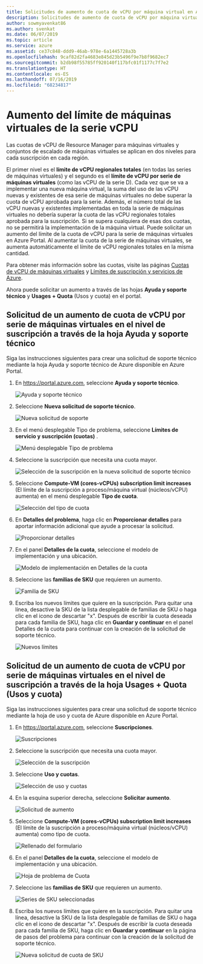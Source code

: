 ```yaml
---
title: Solicitudes de aumento de cuota de vCPU por máquina virtual en Azure | Microsoft Docs
description: Solicitudes de aumento de cuota de vCPU por máquina virtual
author: sowmyavenkat86
ms.author: svenkat
ms.date: 06/07/2019
ms.topic: article
ms.service: azure
ms.assetid: ce37c848-ddd9-46ab-978e-6a1445728a3b
ms.openlocfilehash: 9caf82d2fa4683e845d23b5496f9e7b8f9682ec7
ms.sourcegitcommit: b2db98f55785ff920140f117bfc01f1177c7f7e2
ms.translationtype: HT
ms.contentlocale: es-ES
ms.lasthandoff: 07/16/2019
ms.locfileid: "68234817"
---
```

# <a name="vm-series-vcpu-limit-increase"></a>Aumento del límite de máquinas virtuales de la serie vCPU

Las cuotas de vCPU de Resource Manager para máquinas virtuales y conjuntos de escalado de máquinas virtuales se aplican en dos niveles para cada suscripción en cada región. 

El primer nivel es el **límite de vCPU regionales totales** (en todas las series de máquinas virtuales) y el segundo es el **límite de vCPU por serie de máquinas virtuales** (como las vCPU de la serie D). Cada vez que se va a implementar una nueva máquina virtual, la suma del uso de las vCPU nuevas y existentes de esa serie de máquinas virtuales no debe superar la cuota de vCPU aprobada para la serie. Además, el número total de las vCPU nuevas y existentes implementadas en toda la serie de máquinas virtuales no debería superar la cuota de las vCPU regionales totales aprobada para la suscripción. Si se supera cualquiera de esas dos cuotas, no se permitirá la implementación de la máquina virtual.
Puede solicitar un aumento del límite de la cuota de vCPU para la serie de máquinas virtuales en Azure Portal. Al aumentar la cuota de la serie de máquinas virtuales, se aumenta automáticamente el límite de vCPU regionales totales en la misma cantidad. 

Para obtener más información sobre las cuotas, visite las páginas [Cuotas de vCPU de máquinas virtuales](https://docs.microsoft.com/azure/virtual-machines/windows/quotas) y [Límites de suscripción y servicios de Azure](https://aka.ms/quotalimits). 

Ahora puede solicitar un aumento a través de las hojas **Ayuda y soporte técnico** y **Usages + Quota** (Usos y cuota) en el portal. 

## <a name="request-per-vm-series-vcpu-quota-increase-at-subscription-level-using-the-help--support-blade"></a>Solicitud de un aumento de cuota de vCPU por serie de máquinas virtuales en el nivel de suscripción a través de la hoja **Ayuda y soporte técnico**

Siga las instrucciones siguientes para crear una solicitud de soporte técnico mediante la hoja Ayuda y soporte técnico de Azure disponible en Azure Portal. 

1. En https://portal.azure.com, seleccione **Ayuda y soporte técnico**.

   ![Ayuda y soporte técnico](./media/resource-manager-core-quotas-request/helpsupport.png)
 
2.  Seleccione **Nueva solicitud de soporte técnico**. 

     ![Nueva solicitud de soporte](./media/resource-manager-core-quotas-request/newsupportrequest.png)

3. En el menú desplegable Tipo de problema, seleccione **Límites de servicio y suscripción (cuotas)** .

   ![Menú desplegable Tipo de problema](./media/resource-manager-core-quotas-request/issuetypedropdown.png)

4. Seleccione la suscripción que necesita una cuota mayor.

   ![Selección de la suscripción en la nueva solicitud de soporte técnico](./media/resource-manager-core-quotas-request/select-subscription-sr.png)
   
5. Seleccione **Compute-VM (cores-vCPUs) subscription limit increases** (El límite de la suscripción a proceso/máquina virtual (núcleos/vCPU) aumenta) en el menú desplegable **Tipo de cuota**. 

   ![Selección del tipo de cuota](./media/resource-manager-core-quotas-request/select-quota-type.png)

6. En **Detalles del problema**, haga clic en **Proporcionar detalles** para aportar información adicional que ayude a procesar la solicitud.

   ![Proporcionar detalles](./media/resource-manager-core-quotas-request/provide-details.png)

7. En el panel **Detalles de la cuota**, seleccione el modelo de implementación y una ubicación.

   ![Modelo de implementación en Detalles de la cuota](./media/resource-manager-core-quotas-request/quota-details.png)

8. Seleccione las **familias de SKU** que requieren un aumento. 

   ![Familia de SKU](./media/resource-manager-core-quotas-request/sku-family.png)

9. Escriba los nuevos límites que quiere en la suscripción. Para quitar una línea, desactive la SKU de la lista desplegable de familias de SKU o haga clic en el icono de descartar "x". Después de escribir la cuota deseada para cada familia de SKU, haga clic en **Guardar y continuar** en el panel Detalles de la cuota para continuar con la creación de la solicitud de soporte técnico.

   ![Nuevos límites](./media/resource-manager-core-quotas-request/new-limits.png)


## <a name="request-per-vm-series-vcpu-quota-increase-at-subscription-level-using-usages--quota-blade"></a>Solicitud de un aumento de cuota de vCPU por serie de máquinas virtuales en el nivel de suscripción a través de la hoja **Usages + Quota** (Usos y cuota)

Siga las instrucciones siguientes para crear una solicitud de soporte técnico mediante la hoja de uso y cuota de Azure disponible en Azure Portal. 

1. En https://portal.azure.com, seleccione **Suscripciones**.

   ![Suscripciones](./media/resource-manager-core-quotas-request/subscriptions.png)

2. Seleccione la suscripción que necesita una cuota mayor.

   ![Selección de la suscripción](./media/resource-manager-core-quotas-request/select-subscription.png)

3. Seleccione **Uso y cuotas**.

   ![Selección de uso y cuotas](./media/resource-manager-core-quotas-request/select-usage-quotas.png)

4. En la esquina superior derecha, seleccione **Solicitar aumento**.

   ![Solicitud de aumento](./media/resource-manager-core-quotas-request/request-increase.png)

5. Seleccione **Compute-VM (cores-vCPUs) subscription limit increases** (El límite de la suscripción a proceso/máquina virtual (núcleos/vCPU) aumenta) como tipo de cuota. 

   ![Rellenado del formulario](./media/resource-manager-core-quotas-request/select-quota-type.png)
   
6. En el panel **Detalles de la cuota**, seleccione el modelo de implementación y una ubicación.

   ![Hoja de problema de Cuota](./media/resource-manager-core-quotas-request/quota-details.png)

7. Seleccione las **familias de SKU** que requieren un aumento.

   ![Series de SKU seleccionadas](./media/resource-manager-core-quotas-request/sku-family.png)

8. Escriba los nuevos límites que quiere en la suscripción. Para quitar una línea, desactive la SKU de la lista desplegable de familias de SKU o haga clic en el icono de descartar "x". Después de escribir la cuota deseada para cada familia de SKU, haga clic en **Guardar y continuar** en la página de pasos del problema para continuar con la creación de la solicitud de soporte técnico.

   ![Nueva solicitud de cuota de SKU](./media/resource-manager-core-quotas-request/new-limits.png)
 
